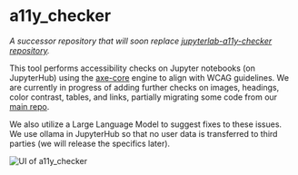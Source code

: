 # a11y_checker

*A successor repository that will soon replace [jupyterlab-a11y-checker repository](https://github.com/berkeley-dsep-infra/jupyterlab-a11y-checker).*

This tool performs accessibility checks on Jupyter notebooks (on JupyterHub) using the [axe-core](https://github.com/dequelabs/axe-core) engine to align with WCAG guidelines. We are currently in progress of adding further checks on images, headings, color contrast, tables, and links, partially migrating some code from our [main repo](https://github.com/berkeley-dsep-infra/jupyterlab-a11y-checker).

We also utilize a Large Language Model to suggest fixes to these issues. We use ollama in JupyterHub so that no user data is transferred to third parties (we will release the specifics later).

![UI of a11y_checker](./readme_img.png)

